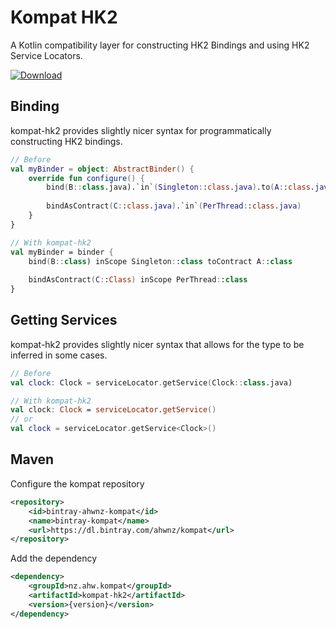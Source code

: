 Kompat HK2
========

A Kotlin compatibility layer for constructing HK2 Bindings and using HK2 Service Locators.

[ ![Download](https://api.bintray.com/packages/ahwnz/kompat/kompat-hk2/images/download.svg) ](https://bintray.com/ahwnz/kompat/ompat-hk2/_latestVersion)


## Binding

kompat-hk2 provides slightly nicer syntax for programmatically constructing HK2 bindings.

```kotlin
// Before
val myBinder = object: AbstractBinder() {
    override fun configure() {
        bind(B::class.java).`in`(Singleton::class.java).to(A::class.java)
        
        bindAsContract(C::class.java).`in`(PerThread::class.java)
    }
}

// With kompat-hk2
val myBinder = binder {
    bind(B::class) inScope Singleton::class toContract A::class
    
    bindAsContract(C::Class) inScope PerThread::class
}
```


## Getting Services

kompat-hk2 provides slightly nicer syntax that allows for the type to be inferred in some cases.

```kotlin
// Before
val clock: Clock = serviceLocator.getService(Clock::class.java)

// With kompat-hk2
val clock: Clock = serviceLocator.getService()
// or
val clock = serviceLocator.getService<Clock>()
```


## Maven

Configure the kompat repository

```xml
<repository>
    <id>bintray-ahwnz-kompat</id>
    <name>bintray-kompat</name>
    <url>https://dl.bintray.com/ahwnz/kompat</url>
</repository>
```

Add the dependency

```xml
<dependency>
    <groupId>nz.ahw.kompat</groupId>
    <artifactId>kompat-hk2</artifactId>
    <version>{version}</version>
</dependency>
```